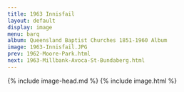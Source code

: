 ```yaml
---
title: 1963 Innisfail
layout: default
display: image
menu: barq
album: Queensland Baptist Churches 1851-1960 Album
image: 1963-Innisfail.JPG
prev: 1962-Moore-Park.html
next: 1963-Millbank-Avoca-St-Bundaberg.html
---
```

{% include image-head.md %}
{% include image.html %}